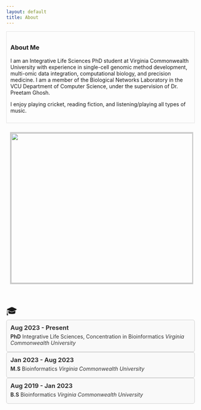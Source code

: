 ```yaml
---
layout: default
title: About
---
```


<style>
  :root {
    --text-color-light: #333; /* Text color for light background */
    --text-color-dark: #fff; /* Text color for dark background */
    --background-color-light: #f9f9f9; /* Background color for light mode */
    --background-color-dark: #333; /* Background color for dark mode */
    --border-color: #ccc; /* Border color */
  }

  .timeline {
    position: relative;
    padding: 20px 0;
  }

  .timeline-item {
    position: relative;
    margin: 10px 0;
  }

  .timeline-icon {
    font-size: 24px;
    margin-right: 10px;
  }

  .timeline-content {
    padding: 10px;
    border: 1px solid var(--border-color);
    border-radius: 5px;
    color: var(--text-color-light); /* Default text color for light background */
    background-color: var(--background-color-light); /* Default background color for light mode */
  }

  /* Adjust text and background color for dark mode */
  @media (prefers-color-scheme: dark) {
    .timeline-content {
      color: var(--text-color-dark); /* Text color for dark background */
      background-color: var(--background-color-dark); /* Background color for dark mode */
    }
  }

  .timeline-content h3 {
    margin: 0;
  }

  .timeline-content p {
    margin: 5px 0;
  }
</style>
<div style="border: 1px solid #e0e0e0; padding: 10px;">
<h3>About Me</h3>

I am an Integrative Life Sciences PhD student at Virginia Commonwealth University with experience in single-cell genomic method development, multi-omic data integration, computational biology, and precision medicine. I am a member of the Biological Networks Laboratory in the VCU Department of Computer Science, under the supervision of Dr. Preetam Ghosh.

I enjoy playing cricket, reading fiction, and listening/playing all types of music. 
</div>

<div style="padding: 10px;">
  <p style="text-align: left;">
    <img src="https://github.com/user-attachments/assets/43b09c22-ecea-4088-bcbe-7ba45af0d1bb" width="650" height="400" style="border: 3px solid #ccc; object-fit: cover; margin-right: 20px; display: block; margin-left: auto; margin-right: auto;">
  </p>
</div>

<div class="timeline">
  <div class="timeline-item">
    <div class="timeline-icon">&#127891;</div>
    <div class="timeline-content">
      <h3>Aug 2023 - Present</h3>
      <p><strong>PhD</strong> Integrative Life Sciences, Concentration in Bioinformatics <em>Virginia Commonwealth University</em></p>
    </div>
    <div class="timeline-content">
      <h3>Jan 2023 - Aug 2023</h3>
      <p><strong>M.S</strong> Bioinformatics <em>Virginia Commonwealth University</em></p>
    </div>
    <div class="timeline-content">
      <h3>Aug 2019 - Jan 2023</h3>
      <p><strong>B.S</strong> Bioinformatics <em>Virginia Commonwealth University</em></p>
    </div>
  </div>
  <!-- Add more timeline items as needed -->
</div>
